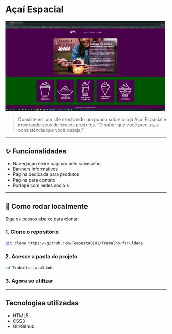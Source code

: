 # Açaí Espacial

<img src="/preview.png" alt="Imagem do site" width="500px"/> 

> Consiste em um site mostrando um pouco sobre a loja Açaí Espacial e mostrando seus deliciosos produtos. "O sabor que você precisa, a consistência que você deseja!"

---

## ✨ Funcionalidades

- Navegação entre paginas pelo cabeçalho
- Banners informativos
- Página dedicada para produtos
- Página para contato
- Rodapé com redes sociais

---

## 🚀 Como rodar localmente

Siga os passos abaixo para clonar:

### 1. Clone o repositório


```bash
git clone https://github.com/Tempesta0101/Trabalho-faculdade

```

### 2. Acesse a pasta do projeto

```bash
cd Trabalho-faculdade
```

### 3. Agora so utilizar

---

## Tecnologias utilizadas

- HTML5
- CSS3
- Git/Github

